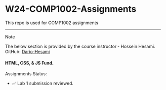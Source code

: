# W24-COMP1002-Assignments
This repo is used for COMP1002 assignments



---
> [!NOTE]
> The below section is provided by the course instructor - Hossein Hesami.<br>GitHub: <a href="https://github.com/Dario-Hesami">Dario-Hesami</a>
<h4>HTML, CSS, & JS Fund.</h4>
Assignments Status:
<ul>
  <li>✅ Lab 1 submission reviewed.</li>
</ul>
